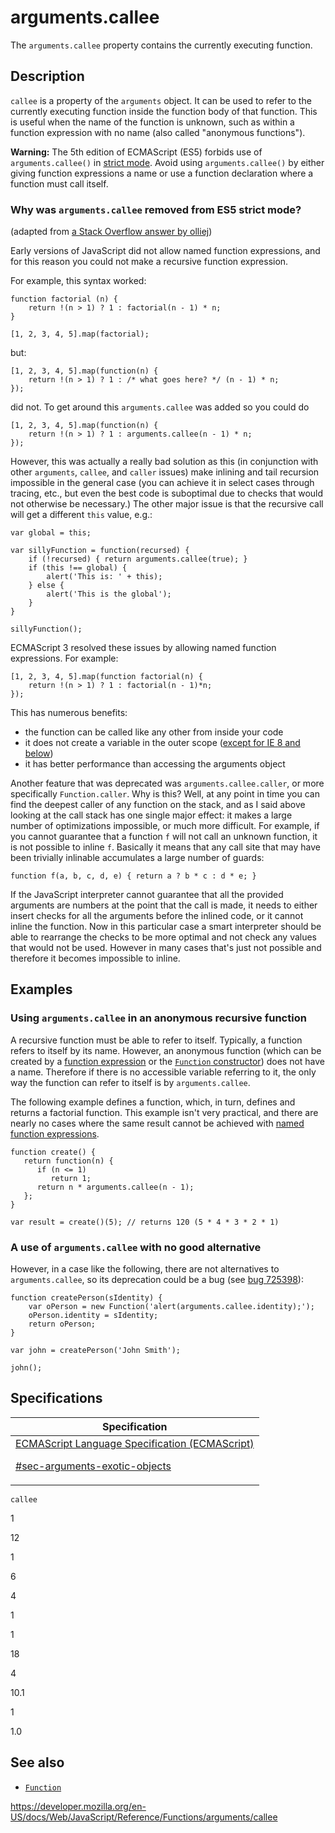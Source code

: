 # arguments.callee

The `arguments.callee` property contains the currently executing function.

## Description

`callee` is a property of the `arguments` object. It can be used to refer to the currently executing function inside the function body of that function. This is useful when the name of the function is unknown, such as within a function expression with no name (also called "anonymous functions").

**Warning:** The 5th edition of ECMAScript (ES5) forbids use of `arguments.callee()` in [strict mode](../../strict_mode). Avoid using `arguments.callee()` by either giving function expressions a name or use a function declaration where a function must call itself.

### Why was `arguments.callee` removed from ES5 strict mode?

(adapted from [a Stack Overflow answer by olliej](https://stackoverflow.com/a/235760/578288))

Early versions of JavaScript did not allow named function expressions, and for this reason you could not make a recursive function expression.

For example, this syntax worked:

    function factorial (n) {
        return !(n > 1) ? 1 : factorial(n - 1) * n;
    }

    [1, 2, 3, 4, 5].map(factorial);

but:

    [1, 2, 3, 4, 5].map(function(n) {
        return !(n > 1) ? 1 : /* what goes here? */ (n - 1) * n;
    });

did not. To get around this `arguments.callee` was added so you could do

    [1, 2, 3, 4, 5].map(function(n) {
        return !(n > 1) ? 1 : arguments.callee(n - 1) * n;
    });

However, this was actually a really bad solution as this (in conjunction with other `arguments`, `callee`, and `caller` issues) make inlining and tail recursion impossible in the general case (you can achieve it in select cases through tracing, etc., but even the best code is suboptimal due to checks that would not otherwise be necessary.) The other major issue is that the recursive call will get a different `this` value, e.g.:

    var global = this;

    var sillyFunction = function(recursed) {
        if (!recursed) { return arguments.callee(true); }
        if (this !== global) {
            alert('This is: ' + this);
        } else {
            alert('This is the global');
        }
    }

    sillyFunction();

ECMAScript 3 resolved these issues by allowing named function expressions. For example:

    [1, 2, 3, 4, 5].map(function factorial(n) {
        return !(n > 1) ? 1 : factorial(n - 1)*n;
    });

This has numerous benefits:

-   the function can be called like any other from inside your code
-   it does not create a variable in the outer scope ([except for IE 8 and below](https://kangax.github.io/nfe/#example_1_function_expression_identifier_leaks_into_an_enclosing_scope))
-   it has better performance than accessing the arguments object

Another feature that was deprecated was `arguments.callee.caller`, or more specifically `Function.caller`. Why is this? Well, at any point in time you can find the deepest caller of any function on the stack, and as I said above looking at the call stack has one single major effect: it makes a large number of optimizations impossible, or much more difficult. For example, if you cannot guarantee that a function `f` will not call an unknown function, it is not possible to inline `f`. Basically it means that any call site that may have been trivially inlinable accumulates a large number of guards:

    function f(a, b, c, d, e) { return a ? b * c : d * e; }

If the JavaScript interpreter cannot guarantee that all the provided arguments are numbers at the point that the call is made, it needs to either insert checks for all the arguments before the inlined code, or it cannot inline the function. Now in this particular case a smart interpreter should be able to rearrange the checks to be more optimal and not check any values that would not be used. However in many cases that's just not possible and therefore it becomes impossible to inline.

## Examples

### Using `arguments.callee` in an anonymous recursive function

A recursive function must be able to refer to itself. Typically, a function refers to itself by its name. However, an anonymous function (which can be created by a [function expression](../../operators/function) or the [`Function` constructor](../../global_objects/function)) does not have a name. Therefore if there is no accessible variable referring to it, the only way the function can refer to itself is by `arguments.callee`.

The following example defines a function, which, in turn, defines and returns a factorial function. This example isn't very practical, and there are nearly no cases where the same result cannot be achieved with [named function expressions](../../operators/function).

    function create() {
       return function(n) {
          if (n <= 1)
             return 1;
          return n * arguments.callee(n - 1);
       };
    }

    var result = create()(5); // returns 120 (5 * 4 * 3 * 2 * 1)

### A use of `arguments.callee` with no good alternative

However, in a case like the following, there are not alternatives to `arguments.callee`, so its deprecation could be a bug (see [bug 725398](https://bugzilla.mozilla.org/show_bug.cgi?id=725398)):

    function createPerson(sIdentity) {
        var oPerson = new Function('alert(arguments.callee.identity);');
        oPerson.identity = sIdentity;
        return oPerson;
    }

    var john = createPerson('John Smith');

    john();

## Specifications

<table>
<thead>
<tr class="header">
<th>Specification</th>
</tr>
</thead>
<tbody>
<tr class="odd">
<td>
<a href="https://tc39.es/ecma262/#sec-arguments-exotic-objects">ECMAScript Language Specification (ECMAScript) 
<br/>

<span class="small">#sec-arguments-exotic-objects</span>
</a>
</td>
</tr>
</tbody>
</table>

`callee`

1

12

1

6

4

1

1

18

4

10.1

1

1.0

## See also

-   [`Function`](../../global_objects/function)

<a href="https://developer.mozilla.org/en-US/docs/Web/JavaScript/Reference/Functions/arguments/callee" class="_attribution-link">https://developer.mozilla.org/en-US/docs/Web/JavaScript/Reference/Functions/arguments/callee</a>
